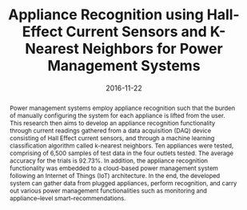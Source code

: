 ---
title: "Appliance Recognition using Hall-Effect Current Sensors and K-Nearest Neighbors for Power Management Systems"
authors: "Lester James V. Miranda, Marian Joice S. Gutierrez, Samuel Matthew G. Dumlao, and Rosula S.J. Reyes"
date: 2016-11-22
category: research
publication: "IEEE Technical Conference 2016"
link: "http://ieeexplore.ieee.org/document/7847947/"
thumbnail: "/assets/jpg/thumbs/07847947.pdf.jpg"
abstract: "Power management systems employ appliance recognition such that the burden of manually configuring the system for each appliance is lifted from the user. This research then aims to develop an appliance recognition functionality through current readings gathered from a data acquisition (DAQ) device consisting of Hall Effect current sensors, and through a machine learning classification algorithm called k-nearest neighbors. Ten appliances were tested, comprising of 6,500 samples of test data in the four outlets tested. The average accuracy for the trials is 92.73%. In addition, the appliance recognition functionality was embedded to a cloud-based power management system following an Internet of Things (IoT) architecture. In the end, the developed system can gather data from plugged appliances, perform recognition, and carry out various power management functionalities such as monitoring and appliance–level smart–recommendations."
---